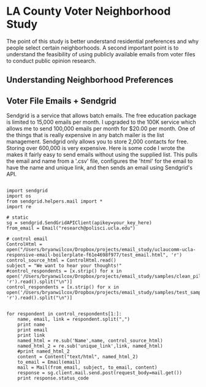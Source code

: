 # LA County Voter Neighborhood Study

The point of this study is better understand residential preferences and why people select certain neighborhoods. A second important point is to understand the feasibility of using publicly available emails from voter files to conduct public opinion research. 

## Understanding Neighborhood Preferences

## Voter File Emails + Sendgrid

Sendgrid is a service that allows batch emails. The free education package is limited to 15,000 emails per month. I upgraded to the 100K service which allows me to send 100,000 emails per month for $20.00 per month. One of the things that is really expensive in any batch mailer is the list management. Sendgrid only allows you to store 2,000 contacts for free. Storing over 600,000 is very expensive. Here is some code I wrote the makes it fairly easy to send emails without using the supplied list. This pulls the email and name from a '.csv' file, configures the 'html' for the email to have the name and unique link, and then sends an email using Sendgrid's API. 

```{r}

import sendgrid
import os
from sendgrid.helpers.mail import *
import re

# static 
sg = sendgrid.SendGridAPIClient(apikey=your_key_here)
from_email = Email("research@polisci.ucla.edu")

# control email 
ControlHtml = open("/Users/bryanwilcox/Dropbox/projects/email_study/uclaucomm-ucla-responsive-email-boilerplate-f61e4698f977/test_email.html", 'r')
control_source_html = ControlHtml.read() 
subject = "We want to hear your thoughts!"
#control_respondents = [x.strip() for x in open('/Users/bryanwilcox/Dropbox/projects/email_study/samples/clean_pilot.csv', 'r').read().split("\n")]
control_respondents = [x.strip() for x in open('/Users/bryanwilcox/Dropbox/projects/email_study/samples/test_sample.csv', 'r').read().split("\n")]


for respondent in control_respondents[1:]:
    name, email, link = respondent.split(",")
    print name
    print email
    print link
    named_html = re.sub('Name',name, control_source_html)
    named_html_2 = re.sub('unique_link',link, named_html)
    #print named_html_2
    content = Content("text/html", named_html_2)
    to_email = Email(email)
    mail = Mail(from_email, subject, to_email, content)
    response = sg.client.mail.send.post(request_body=mail.get())
    print response.status_code
    

```